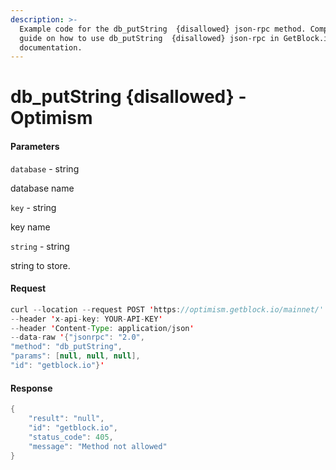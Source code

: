 ```yaml
---
description: >-
  Example code for the db_putString  {disallowed} json-rpc method. Сomplete
  guide on how to use db_putString  {disallowed} json-rpc in GetBlock.io Web3
  documentation.
---
```


# db\_putString {disallowed} - Optimism

#### Parameters

`database` - string

database name

`key` - string

key name

`string` - string

string to store.

#### Request

```java
curl --location --request POST 'https://optimism.getblock.io/mainnet/' 
--header 'x-api-key: YOUR-API-KEY' 
--header 'Content-Type: application/json' 
--data-raw '{"jsonrpc": "2.0",
"method": "db_putString",
"params": [null, null, null],
"id": "getblock.io"}'
```

#### Response

```java
{
    "result": "null",
    "id": "getblock.io",
    "status_code": 405,
    "message": "Method not allowed"
}
```
